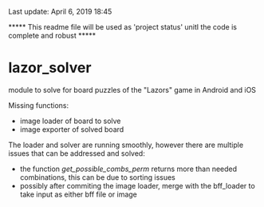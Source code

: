 Last update: April 6, 2019 18:45

***** This readme file will be used as 'project status' unitl the code is complete and robust *****

# lazor_solver
module to solve for board puzzles of the "Lazors" game in Android and iOS

Missing functions:
  - image loader of board to solve
  - image exporter of solved board


The loader and solver are running smoothly, however there are multiple issues that can be addressed and solved:
  - the function *get_possible_combs_perm* returns more than needed combinations, this can be due to sorting issues
  - possibly after commiting the image loader, merge with the bff_loader to take input as either bff file or image
